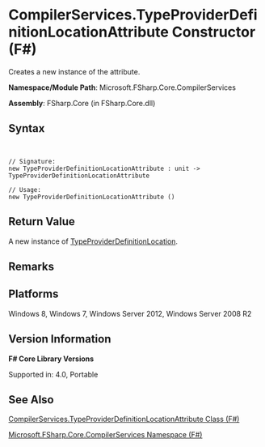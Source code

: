 # CompilerServices.TypeProviderDefinitionLocationAttribute Constructor (F#)

Creates a new instance of the attribute.

**Namespace/Module Path**: Microsoft.FSharp.Core.CompilerServices

**Assembly**: FSharp.Core (in FSharp.Core.dll)


## Syntax


```


// Signature:
new TypeProviderDefinitionLocationAttribute : unit -> TypeProviderDefinitionLocationAttribute

// Usage:
new TypeProviderDefinitionLocationAttribute ()

```



## Return Value
A new instance of [TypeProviderDefinitionLocation](http://msdn.microsoft.com/en-us/library/ca51668f-8f81-43b5-95d7-aeeeb342ffc7).


## Remarks

## Platforms
Windows 8, Windows 7, Windows Server 2012, Windows Server 2008 R2


## Version Information
**F# Core Library Versions**

Supported in: 4.0, Portable




## See Also
[CompilerServices.TypeProviderDefinitionLocationAttribute Class &#40;F&#35;&#41;](CompilerServices.TypeProviderDefinitionLocationAttribute-Class-%28FSharp%29.md)

[Microsoft.FSharp.Core.CompilerServices Namespace &#40;F&#35;&#41;](Microsoft.FSharp.Core.CompilerServices-Namespace-%28FSharp%29.md)

